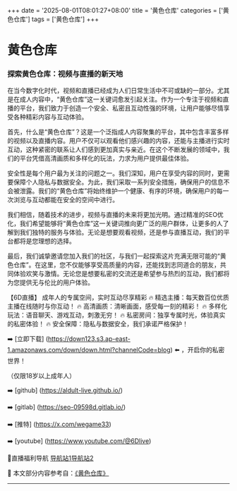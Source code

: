 +++
date = '2025-08-01T08:01:27+08:00'
title = '黄色仓库'
categories = ['黄色仓库']
tags = ['黄色仓库']
+++

# 黄色仓库

### 探索黄色仓库：视频与直播的新天地

在当今数字化时代，视频和直播已经成为人们日常生活中不可或缺的一部分。尤其是在成人内容中，“黄色仓库”这一关键词愈发引起关注。作为一个专注于视频和直播的平台，我们致力于创造一个安全、私密且互动性强的环境，让用户能够尽情享受各种精彩内容与互动体验。

首先，什么是“黄色仓库”？这是一个泛指成人内容聚集的平台，其中包含丰富多样的视频以及直播内容。用户不仅可以观看他们感兴趣的内容，还能与主播进行实时互动，这种紧密的联系让人们感到更加真实与亲近。在这个不断发展的领域中，我们的平台凭借高清画质和多样化的玩法，力求为用户提供最佳体验。

安全性是每个用户最为关注的问题之一。我们深知，用户在享受内容的同时，更需要保障个人隐私与数据安全。为此，我们采取一系列安全措施，确保用户的信息不会被泄露。我们的“黄色仓库”将始终维护一个健康、有序的环境，确保用户的每一次浏览与互动都能在安全的空间中进行。

我们相信，随着技术的进步，视频与直播的未来将更加光明。通过精准的SEO优化，我们希望能够将“黄色仓库”这一关键词推向更广泛的用户群体，让更多的人了解到我们独特的服务与体验。无论是想要观看视频，还是参与直播互动，我们的平台都将是您理想的选择。

最后，我们诚挚邀请您加入我们的社区，与我们一起探索这片充满无限可能的“黄色仓库”。在这里，您不仅能够享受高质量的内容，还能找到志同道合的朋友，共同体验欢笑与激情。无论您是想要私密的交流还是希望参与热烈的互动，我们都将为您提供无与伦比的用户体验。

【6D直播】
成年人的专属空间，实时互动尽享精彩
🔥 精选主播：每天数百位优质主播在线随时与你互动！
🔥 高清画质：清晰画面，感受每一刻的精彩！
🔥 多样化玩法：语音聊天、游戏互动，刺激无穷！
🔥 私密房间：独享专属时光，体验真实的私密体验！
🔥 安全保障：隐私与数据安全，我们承诺严格保护！

➡️ [立即下载] (https://down123.s3.ap-east-1.amazonaws.com/down/down.html?channelCode=blog) ⬅️ ，开启你的私密世界！

（仅限18岁以上成年人）

➡️ [github] (https://aldult-live.github.io/)

➡️ [gitlab] (https://seo-09598d.gitlab.io/)

➡️ [推特] (https://x.com/wegame33)

➡️ [youtube] (https://www.youtube.com/@6Dlive)

🔞直播福利导航 [导航站1](https://webstack-86085a.gitlab.io/)[导航站2](https://onlygit123-2.github.io/)


📘 本文部分内容参考自：[《黄色仓库》](https://github.com/my25721/my)

---
